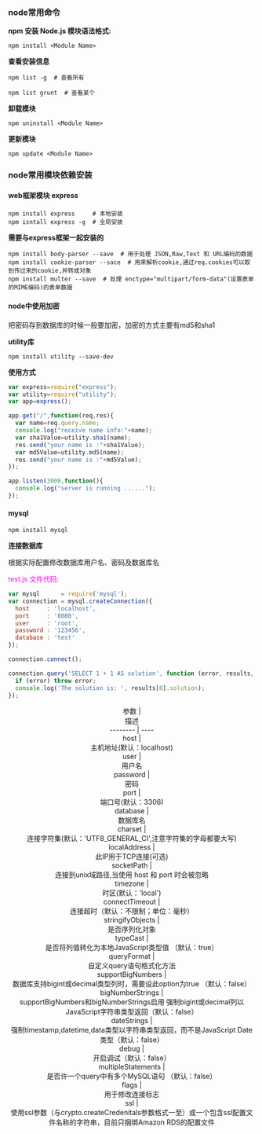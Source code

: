 ### node常用命令
**npm 安装 Node.js 模块语法格式:**

    npm install <Module Name>
**查看安装信息**

    npm list -g  # 查看所有

    npm list grunt  # 查看某个
**卸载模块**

    npm uninstall <Module Name>
**更新模块**

    npm update <Module Name>
### node常用模块依赖安装
#### web框架模块 express
    npm install express     # 本地安装
    npm isntall express -g  # 全局安装
**需要与express框架一起安装的**

    npm install body-parser --save  # 用于处理 JSON,Raw,Text 和 URL编码的数据
    npm install cookie-parser --sace  # 用来解析cookie,通过req.cookies可以取到传过来的cookie,并转成对象
    npm install multer --save  # 处理 enctype="multipart/form-data"(设置表单的MIME编码)的表单数据
#### node中使用加密
把密码存到数据库的时候一般要加密，加密的方式主要有md5和sha1

**utility库**

    npm install utility --save-dev
**使用方式**
```javascript
var express=require("express");
var utility=require("utility");
var app=express();

app.get("/",function(req,res){
  var name=req.query.name;
  console.log("receive name info:"+name);
  var sha1Value=utility.sha1(name);
  res.send("your name is :"+sha1Value);
  var md5Value=utility.md5(name);
  res.send("your name is :"+md5Value);
});

app.listen(3000,function(){
  console.log("server is running ......");    
});
```
#### mysql
    npm install mysql
**连接数据库**

根据实际配置修改数据库用户名、密码及数据库名

<font color=#ff00f0>test.js 文件代码:</font>
```javascript
var mysql      = require('mysql');
var connection = mysql.createConnection({
  host     : 'localhost',
  port     : '8080',
  user     : 'root',
  password : '123456',
  database : 'test'
});

connection.connect();

connection.query('SELECT 1 + 1 AS solution', function (error, results, fields) {
  if (error) throw error;
  console.log('The solution is: ', results[0].solution);
});
```
<center>参数  | <center>描述</center>
--------  | ----
<center>host  | <center>主机地址(默认：localhost)
<center>user  | <center>用户名
<center>password  | <center>密码
<center>port  | <center>端口号(默认：3306)
<center>database  | <center>数据库名
<center>charset   | <center>连接字符集(默认：'UTF8_GENERAL_CI',注意字符集的字母都要大写)
<center>localAddress  | <center>此IP用于TCP连接(可选)
<center>socketPath    | <center>连接到unix域路径,当使用 host 和 port 时会被忽略
<center>timezone  |<center>时区(默认：'local')
<center>connectTimeout  |<center>连接超时（默认：不限制；单位：毫秒）
<center>stringifyObjects  |<center>是否序列化对象
<center>typeCast  |<center>是否将列值转化为本地JavaScript类型值 （默认：true）
<center><center>queryFormat   |<center>自定义query语句格式化方法
<center>supportBigNumbers   |<center>数据库支持bigint或decimal类型列时，需要设此option为true （默认：false）
<center>bigNumberStrings  |<center>supportBigNumbers和bigNumberStrings启用 强制bigint或decimal列以JavaScript字符串类型返回（默认：false）
<center>dateStrings   |<center>强制timestamp,datetime,data类型以字符串类型返回，而不是JavaScript Date类型（默认：false）
<center>debug   |<center>开启调试（默认：false）
<center>multipleStatements  |<center>是否许一个query中有多个MySQL语句 （默认：false）
<center>flags   |<center>用于修改连接标志
<center>ssl   |<center>使用ssl参数（与crypto.createCredenitals参数格式一至）或一个包含ssl配置文件名称的字符串，目前只捆绑Amazon RDS的配置文件
